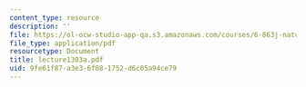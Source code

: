 ```yaml
---
content_type: resource
description: ''
file: https://ol-ocw-studio-app-qa.s3.amazonaws.com/courses/6-863j-natural-language-and-the-computer-representation-of-knowledge-spring-2003/9fe61f87a3e36f081752d6c05a94ce79_lecture1303a.pdf
file_type: application/pdf
resourcetype: Document
title: lecture1303a.pdf
uid: 9fe61f87-a3e3-6f08-1752-d6c05a94ce79
---
```

